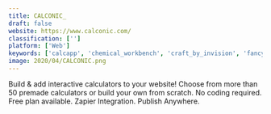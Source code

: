 ```yaml
---
title: CALCONIC_
draft: false 
website: https://www.calconic.com/
classification: ['']
platform: ['Web']
keywords: ['calcapp', 'chemical_workbench', 'craft_by_invision', 'fancybox', 'magix_photo_manager_deluxe', 'mapnik', 'outgrow', 'pixlr', 'publisheet', 'quoteform', 'spreadsheetweb', 'typeform', 'uizard', 'webbsy', 'wolfram_mathematica', 'clipboard.js', 'iwinsoft_image_converter', 'ucalc']
image: 2020/04/CALCONIC.png
---
```

Build & add interactive calculators to your website!
Choose from more than 50 premade calculators or build your own from scratch. No coding required. Free plan available. Zapier Integration. Publish Anywhere.